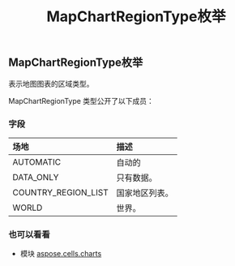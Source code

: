 ﻿---
title: MapChartRegionType枚举
second_title: Aspose.Cells for Python via .NET API 参考资料
description:
type: docs
weight: 570
url: /zh/python-net/aspose.cells.charts/mapchartregiontype/
is_root: false
---
##  MapChartRegionType枚举
表示地图图表的区域类型。



MapChartRegionType 类型公开了以下成员：

### 字段
|场地|描述|
| :- | :- |
| AUTOMATIC |自动的|
| DATA_ONLY |只有数据。|
| COUNTRY_REGION_LIST |国家地区列表。|
| WORLD |世界。|



### 也可以看看
* 模块 [aspose.cells.charts](..)
